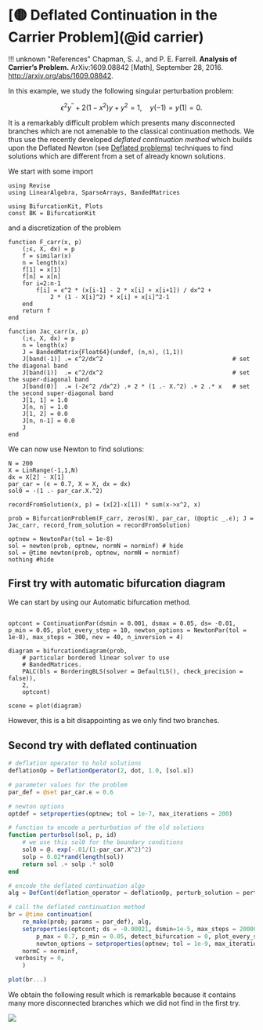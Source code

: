 # [🟡 Deflated Continuation in the Carrier Problem](@id carrier)

!!! unknown "References"
    Chapman, S. J., and P. E. Farrell. **Analysis of Carrier’s Problem.** ArXiv:1609.08842 [Math], September 28, 2016. http://arxiv.org/abs/1609.08842.

In this example, we study the following singular perturbation problem:

$$\epsilon^{2} y^{\prime \prime}+2\left(1-x^{2}\right) y+y^{2}=1, \quad y(-1)=y(1)=0\tag{E}.$$

It is a remarkably difficult problem which presents many disconnected branches which are not amenable to the classical continuation methods. We thus use the recently developed *deflated continuation method* which builds upon the Deflated Newton (see [Deflated problems](@ref)) techniques to find solutions which are different from a set of already known solutions.

We start with some import

```@example TUTCARRIER
using Revise
using LinearAlgebra, SparseArrays, BandedMatrices

using BifurcationKit, Plots
const BK = BifurcationKit
```

and a discretization of the problem

```@example TUTCARRIER
function F_carr(x, p)
	(;ϵ, X, dx) = p
	f = similar(x)
	n = length(x)
	f[1] = x[1]
	f[n] = x[n]
	for i=2:n-1
		f[i] = ϵ^2 * (x[i-1] - 2 * x[i] + x[i+1]) / dx^2 +
			2 * (1 - X[i]^2) * x[i] + x[i]^2-1
	end
	return f
end

function Jac_carr(x, p)
	(;ϵ, X, dx) = p
	n = length(x)
	J = BandedMatrix{Float64}(undef, (n,n), (1,1))
	J[band(-1)] .= ϵ^2/dx^2    									# set the diagonal band
	J[band(1)]  .= ϵ^2/dx^2										# set the super-diagonal band
	J[band(0)]  .= (-2ϵ^2 /dx^2) .+ 2 * (1 .- X.^2) .+ 2 .* x   # set the second super-diagonal band
	J[1, 1] = 1.0
	J[n, n] = 1.0
	J[1, 2] = 0.0
	J[n, n-1] = 0.0
	J
end
```

We can now use Newton to find solutions:

```@example TUTCARRIER
N = 200
X = LinRange(-1,1,N)
dx = X[2] - X[1]
par_car = (ϵ = 0.7, X = X, dx = dx)
sol0 = -(1 .- par_car.X.^2)

recordFromSolution(x, p) = (x[2]-x[1]) * sum(x->x^2, x)

prob = BifurcationProblem(F_carr, zeros(N), par_car, (@optic _.ϵ); J = Jac_carr, record_from_solution = recordFromSolution)

optnew = NewtonPar(tol = 1e-8)
sol = newton(prob, optnew, normN = norminf) # hide
sol = @time newton(prob, optnew, normN = norminf)
nothing #hide
```

## First try with automatic bifurcation diagram

We can start by using our Automatic bifurcation method.

```@example TUTCARRIER

optcont = ContinuationPar(dsmin = 0.001, dsmax = 0.05, ds= -0.01, p_min = 0.05, plot_every_step = 10, newton_options = NewtonPar(tol = 1e-8), max_steps = 300, nev = 40, n_inversion = 4)

diagram = bifurcationdiagram(prob,
    # particular bordered linear solver to use
	# BandedMatrices.
    PALC(bls = BorderingBLS(solver = DefaultLS(), check_precision = false)),
    2,
	optcont)

scene = plot(diagram)
```

However, this is a bit disappointing as we only find two branches.

## Second try with deflated continuation

```julia
# deflation operator to hold solutions
deflationOp = DeflationOperator(2, dot, 1.0, [sol.u])

# parameter values for the problem
par_def = @set par_car.ϵ = 0.6

# newton options
optdef = setproperties(optnew; tol = 1e-7, max_iterations = 200)

# function to encode a perturbation of the old solutions
function perturbsol(sol, p, id)
	# we use this sol0 for the boundary conditions
	sol0 = @. exp(-.01/(1-par_car.X^2)^2)
	solp = 0.02*rand(length(sol))
	return sol .+ solp .* sol0
end

# encode the deflated continuation algo
alg = DefCont(deflation_operator = deflationOp, perturb_solution = perturbsol, max_branches = 40)

# call the deflated continuation method
br = @time continuation(
	re_make(prob; params = par_def), alg,
	setproperties(optcont; ds = -0.00021, dsmin=1e-5, max_steps = 20000,
		p_max = 0.7, p_min = 0.05, detect_bifurcation = 0, plot_every_step = 40,
		newton_options = setproperties(optnew; tol = 1e-9, max_iterations = 100, verbose = false));
	normC = norminf,
  verbosity = 0,
	)

plot(br...)
```

We obtain the following result which is remarkable because it contains many more disconnected branches which we did not find in the first try.

![](carrier.png)
